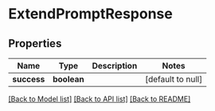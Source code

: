 # ExtendPromptResponse

## Properties
Name | Type | Description | Notes
------------ | ------------- | ------------- | -------------
**success** | **boolean** |  | [default to null]

[[Back to Model list]](../README.md#documentation-for-models) [[Back to API list]](../README.md#documentation-for-api-endpoints) [[Back to README]](../README.md)


